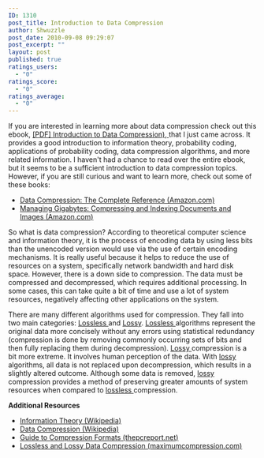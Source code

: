 ```yaml
---
ID: 1310
post_title: Introduction to Data Compression
author: Shwuzzle
post_date: 2010-09-08 09:29:07
post_excerpt: ""
layout: post
published: true
ratings_users:
  - "0"
ratings_score:
  - "0"
ratings_average:
  - "0"
---
```

If you are interested in learning more about data compression check out this ebook, <a href="http://www.cs.cmu.edu/afs/cs/project/pscico-guyb/realworld/www/compression.pdf">[PDF] Introduction to Data Compression)</a>,<a href="http://www.cs.cmu.edu/afs/cs/project/pscico-guyb/realworld/www/compression.pdf"> </a>that I just came across. It provides a good introduction to information theory, probability coding, applications of probability coding, data compression algorithms, and more related information. I haven't had a chance to read over the entire ebook, but it seems to be a sufficient introduction to data compression topics. However, if you are still curious and want to learn more, check out some of these books:
<ul>
	<li><a href="http://www.amazon.com/Data-Compression-Reference-David-Salomon/dp/1846286026/">Data Compression: The Complete Reference (Amazon.com)</a></li>
	<li><a href="http://www.amazon.com/Managing-Gigabytes-Compressing-Multimedia-Information/dp/1558605703">Managing Gigabytes: Compressing and Indexing Documents and Images (Amazon.com)</a></li>
</ul>
So what is data compression? According to theoretical computer science and information theory, it is the process of encoding data by using less bits than the unencoded version would use via the use of certain encoding mechanisms. It is really useful because it helps to reduce the use of resources on a system, specifically network bandwidth and hard disk space. However, there is a down side to compression. The data must be compressed and decompressed, which requires additional processing. In some cases, this can take quite a bit of time and use a lot of system resources, negatively affecting other applications on the system.

There are many different algorithms used for compression. They fall into two main categories: <a href="http://en.wikipedia.org/wiki/Lossless_compression">Lossless </a>and <a href="http://en.wikipedia.org/wiki/Lossy_data_compression">Lossy</a>. <a href="http://en.wikipedia.org/wiki/Lossless_compression">Lossless </a>algorithms represent the original data more concisely without any errors using statistical redundancy (compression is done by removing commonly occurring sets of bits and then fully replacing them during decompression). <a href="http://en.wikipedia.org/wiki/Lossy_data_compression">Lossy </a>compression is a bit more extreme. It involves human perception of the data. With <a href="http://en.wikipedia.org/wiki/Lossy_data_compression">lossy</a> algorithms, all data is not replaced upon decompression, which results in a slightly altered outcome. Although some data is removed, <a href="http://en.wikipedia.org/wiki/Lossy_data_compression">lossy </a>compression provides a method of preserving greater amounts of system resources when compared to <a href="http://en.wikipedia.org/wiki/Lossless_compression">lossless </a>compression.

<strong>Additional Resources
</strong>
<ul>
	<li><a href="http://en.wikipedia.org/wiki/Information_theory">Information Theory (Wikipedia)</a></li>
	<li><a href="http://en.wikipedia.org/wiki/Data_compression">Data Compression (Wikipedia)</a></li>
	<li><a href="http://thepcreport.net/tutorials/guide-to-compression-formats/">Guide to Compression Formats (thepcreport.net)</a></li>
	<li><a href="http://www.maximumcompression.com/lossless_vs_lossy.php">Lossless and Lossy Data Compression (maximumcompression.com)</a></li>
</ul>
<div id="_mcePaste" style="position: absolute; left: -10000px; top: 16px; width: 1px; height: 1px; overflow: hidden;">
<h1 class="parseasinTitle"><span id="btAsinTitle">Managing Gigabytes: Compressing and Indexing Documents and Images</span></h1>
</div>
